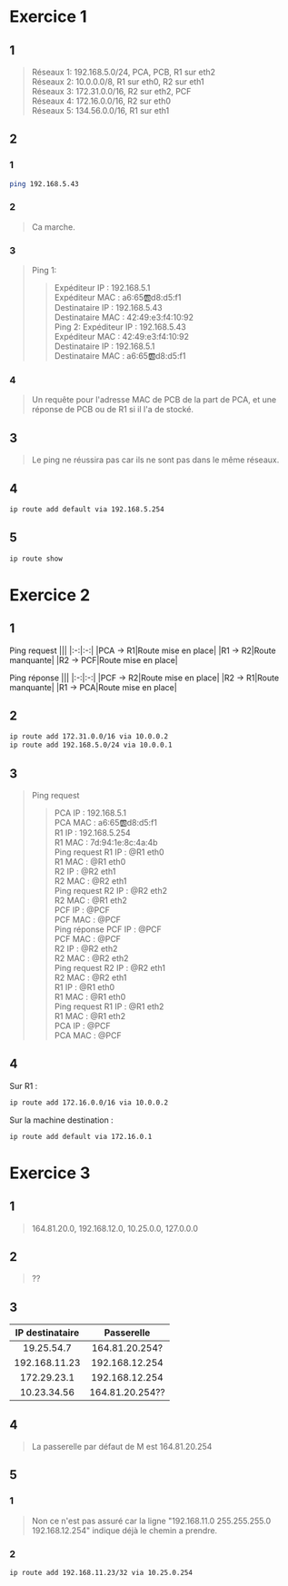 # Exercice 1

## 1

> Réseaux 1: 192.168.5.0/24, PCA, PCB, R1 sur eth2\
> Réseaux 2: 10.0.0.0/8, R1 sur eth0, R2 sur eth1\
> Réseaux 3: 172.31.0.0/16, R2 sur eth2, PCF\
> Réseaux 4: 172.16.0.0/16, R2 sur eth0\
> Réseaux 5: 134.56.0.0/16, R1 sur eth1

## 2

### 1

```bash
ping 192.168.5.43
```

### 2

> Ca marche.

### 3

> Ping 1:
>> Expéditeur IP : 192.168.5.1\
>> Expéditeur MAC : a6:65:ab:d8:d5:f1\
>> Destinataire IP : 192.168.5.43\
>> Destinataire MAC : 42:49:e3:f4:10:92\
> Ping 2:
>> Expéditeur IP : 192.168.5.43\
>> Expéditeur MAC : 42:49:e3:f4:10:92\
>> Destinataire IP : 192.168.5.1\
>> Destinataire MAC : a6:65:ab:d8:d5:f1

### 4

> Un requête pour l'adresse MAC de PCB de la part de PCA, et une réponse de PCB ou de R1 si il l'a de stocké.

## 3

> Le ping ne réussira pas car ils ne sont pas dans le même réseaux.

## 4

```bash
ip route add default via 192.168.5.254
```

## 5

```bash
ip route show
```

# Exercice 2

## 1

Ping request
|||
|:-:|:-:|
|PCA -> R1|Route mise en place|
|R1 -> R2|Route manquante|
|R2 -> PCF|Route mise en place|

Ping réponse
|||
|:-:|:-:|
|PCF -> R2|Route mise en place|
|R2 -> R1|Route manquante|
|R1 -> PCA|Route mise en place|

## 2

```bash
ip route add 172.31.0.0/16 via 10.0.0.2
ip route add 192.168.5.0/24 via 10.0.0.1
```

## 3

> Ping request
>> PCA IP : 192.168.5.1\
>> PCA MAC : a6:65:ab:d8:d5:f1\
>> R1 IP : 192.168.5.254\
>> R1 MAC : 7d:94:1e:8c:4a:4b\
> Ping request
>> R1 IP : @R1 eth0\
>> R1 MAC : @R1 eth0\
>> R2 IP : @R2 eth1\
>> R2 MAC : @R2 eth1\
> Ping request
>> R2 IP : @R2 eth2\
>> R2 MAC : @R1 eth2\
>> PCF IP : @PCF\
>> PCF MAC : @PCF\
> Ping réponse
>> PCF IP : @PCF\
>> PCF MAC : @PCF\
>> R2 IP : @R2 eth2\
>> R2 MAC : @R2 eth2\
> Ping request
>> R2 IP : @R2 eth1\
>> R2 MAC : @R2 eth1\
>> R1 IP : @R1 eth0\
>> R1 MAC : @R1 eth0\
> Ping request
>> R1 IP : @R1 eth2\
>> R1 MAC : @R1 eth2\
>> PCA IP : @PCF\
>> PCA MAC : @PCF

## 4

Sur R1 :
```bash
ip route add 172.16.0.0/16 via 10.0.0.2
```
Sur la machine destination :
```bash
ip route add default via 172.16.0.1
```

# Exercice 3

## 1

> 164.81.20.0, 192.168.12.0, 10.25.0.0, 127.0.0.0

## 2

> ??

## 3

|IP destinataire|Passerelle|
|:-:|:-:|
|19.25.54.7|164.81.20.254?|
|192.168.11.23|192.168.12.254|
|172.29.23.1|192.168.12.254|
|10.23.34.56|164.81.20.254??|

## 4

> La passerelle par défaut de M est 164.81.20.254

## 5

### 1

> Non ce n'est pas assuré car la ligne "192.168.11.0 255.255.255.0 192.168.12.254" indique déjà le chemin a prendre.

### 2

```bash
ip route add 192.168.11.23/32 via 10.25.0.254
```
